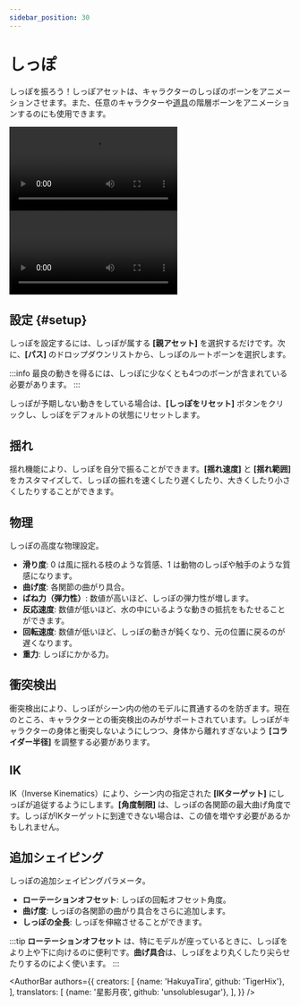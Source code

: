 ```yaml
---
sidebar_position: 30
---
```


# しっぽ

しっぽを振ろう！しっぽアセットは、キャラクターのしっぽのボーンをアニメーションさせます。また、任意のキャラクターや[道具](prop)の階層ボーンをアニメーションするのにも使用できます。

<div style={{display: 'flex', justifyContent: 'space-between', gap: '1rem'}}>
<div style={{width: '53.2%'}} className="video-box"><video controls loop src="/jp/doc-img/en-tail-1.mp4" />
<p>揺れるしっぽ</p>
</div>

<div style={{width: '46.8%'}} className="video-box"><video controls loop src="/jp/doc-img/zh-tail-2.mp4" />
<p>このアセットは、動物の耳などの階層的なボーンにも適用できます</p>
</div>
</div>

## 設定 {#setup}

しっぽを設定するには、しっぽが属する **[親アセット]** を選択するだけです。次に、**[パス]** のドロップダウンリストから、しっぽのルートボーンを選択します。

:::info
最良の動きを得るには、しっぽに少なくとも4つのボーンが含まれている必要があります。
:::

しっぽが予期しない動きをしている場合は、**[しっぽをリセット]** ボタンをクリックし、しっぽをデフォルトの状態にリセットします。

## 揺れ

揺れ機能により、しっぽを自分で振ることができます。**[揺れ速度]** と **[揺れ範囲]** をカスタマイズして、しっぽの振れを速くしたり遅くしたり、大きくしたり小さくしたりすることができます。

## 物理

しっぽの高度な物理設定。

* **滑り度**: 0 は風に揺れる枝のような質感、1 は動物のしっぽや触手のような質感になります。
* **曲げ度**: 各関節の曲がり具合。
* **ばね力（弾力性）**: 数値が高いほど、しっぽの弾力性が増します。
* **反応速度**: 数値が低いほど、水の中にいるような動きの抵抗をもたせることができます。
* **回転速度**: 数値が低いほど、しっぽの動きが鈍くなり、元の位置に戻るのが遅くなります。
* **重力**: しっぽにかかる力。

## 衝突検出

衝突検出により、しっぽがシーン内の他のモデルに貫通するのを防ぎます。現在のところ、キャラクターとの衝突検出のみがサポートされています。しっぽがキャラクターの身体と衝突しないようにしつつ、身体から離れすぎないよう **[コライダー半径]** を調整する必要があります。

## IK

IK（Inverse Kinematics）により、シーン内の指定された **[IKターゲット]** にしっぽが追従するようにします。**[角度制限]** は、しっぽの各関節の最大曲げ角度です。しっぽがIKターゲットに到達できない場合は、この値を増やす必要があるかもしれません。

## 追加シェイピング

しっぽの追加シェイピングパラメータ。

* **ローテーションオフセット**: しっぽの回転オフセット角度。
* **曲げ度**: しっぽの各関節の曲がり具合をさらに追加します。
* **しっぽの全長**: しっぽを伸縮させることができます。

:::tip
**ローテーションオフセット** は、特にモデルが座っているときに、しっぽをより上や下に向けるのに便利です。**曲げ具合**は、しっぽをより丸くしたり尖らせたりするのによく使います。
:::

<AuthorBar authors={{
  creators: [
    {name: 'HakuyaTira', github: 'TigerHix'},
  ],
  translators: [
    {name: '星影月夜', github: 'unsolublesugar'},
  ],
}} />
